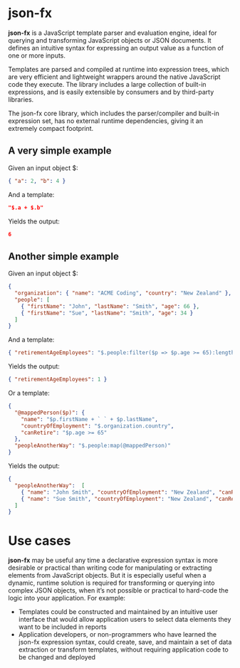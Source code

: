 # json-fx
**json-fx** is a JavaScript template parser and evaluation engine, ideal for querying and transforming JavaScript objects or JSON documents.
It defines an intuitive syntax for expressing an output value as a function of one or more inputs.

Templates are parsed and compiled at runtime into expression trees, which are very efficient and lightweight wrappers
around the native JavaScript code they execute. The library includes a large collection of built-in expressions,
and is easily extensible by consumers and by third-party libraries.

The json-fx core library, which includes the parser/compiler and built-in expression set, has no external
runtime dependencies, giving it an extremely compact footprint.

## A very simple example

Given an input object $:
```json
{ "a": 2, "b": 4 }
```
And a template:
```json
"$.a + $.b"
```
Yields the output:
```json
6
```
## Another simple example

Given an input object $:
```json
{
  "organization": { "name": "ACME Coding", "country": "New Zealand" },
  "people": [
    { "firstName": "John", "lastName": "Smith", "age": 66 },
    { "firstName": "Sue", "lastName": "Smith", "age": 34 }
  ]
}
```
And a template:
```json
{ "retirementAgeEmployees": "$.people:filter($p => $p.age >= 65):length()" }
```
Yields the output:
```json
{ "retirementAgeEmployees": 1 }
```
Or a template:
```json
{
  "@mappedPerson($p)": {
    "name": "$p.firstName + ` ` + $p.lastName",
    "countryOfEmployment": "$.organization.country",
    "canRetire": "$p.age >= 65"
  },
  "peopleAnotherWay": "$.people:map(@mappedPerson)"
}
```
Yields the output:
```json
{
  "peopleAnotherWay":  [
    { "name": "John Smith", "countryOfEmployment": "New Zealand", "canRetire": true },
    { "name": "Sue Smith", "countryOfEmployment": "New Zealand", "canRetire": false }
  ]
}
```
# Use cases

**json-fx** may be useful any time a declarative expression syntax is more desirable or practical than
writing code for manipulating or extracting elements from JavaScript objects. But it is especially useful
when a dynamic, runtime solution is required for transforming or querying into complex JSON objects,
when it’s not possible or practical to hard-code the logic into your application. For example:


- Templates could be constructed and maintained by an intuitive user interface that would allow application
users to select data elements they want to be included in reports
- Application developers, or non-programmers who have learned the json-fx expression syntax, could create, save,
and maintain a set of data extraction or transform templates, without requiring application code to be changed and deployed
